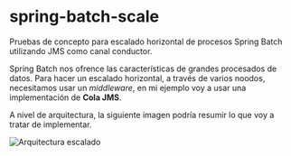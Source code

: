 # spring-batch-scale
Pruebas de concepto para escalado horizontal de procesos Spring Batch utilizando JMS como canal conductor.

Spring Batch nos ofrence las características de grandes procesados de datos. Para hacer un escalado horizontal, a través de varios noodos, necesitamos usar un _middleware_, en mi ejemplo voy a usar una implementación de **Cola JMS**.

A nivel de arquitectura, la siguiente imagen podría resumir lo que voy a tratar de implementar.

![Arquitectura escalado](http://www.ontheserverside.com/images/batch-scaling-strategies/remote-chunking.svg)